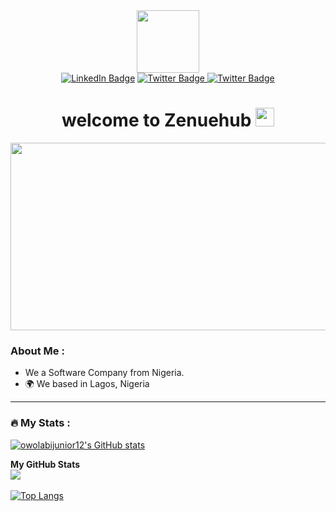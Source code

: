 <div id="header" align="center">
  <img src="https://media.giphy.com/media/M9gbBd9nbDrOTu1Mqx/giphy.gif" width="100"/>
</div>
<div id="badges" align="center">
  <a href="https://www.linkedin.com/in/owolabi-destiny-oluwanifemi-231222265" target="_blank" rel="noreferrer"><img src="https://img.shields.io/badge/LinkedIn-blue?style=for-the-badge&logo=linkedin&logoColor=white" alt="LinkedIn Badge"/></a>
  <a href="https://www.twitter.com/Iboytech123" target="_blank" rel="noreferrer"><img src="https://img.shields.io/badge/Twitter-blue?style=for-the-badge&logo=twitter&logoColor=white" alt="Twitter Badge"/> </a>
  <a href="https://discord.com/users/iboy#3261" target="_blank" rel="noreferrer"><img src="https://img.shields.io/badge/Discord-purple?style=for-the-badge&logo=twitter&logoColor=white" alt="Twitter Badge"/> </a>
</div>
<div align="center">
  <img src="https://komarev.com/ghpvc/?username=Zenuehub&style=flat-square&color=blue"  alt=""/>
</div>

<h1 align="center">
  welcome to Zenuehub 
  <img src="https://media.giphy.com/media/hvRJCLFzcasrR4ia7z/giphy.gif" width="30px"/>
</h1>
<div align="center">
  <img src="https://media.giphy.com/media/dWesBcTLavkZuG35MI/giphy.gif" width="600" height="300"/>
</div>


### About Me :
-  We a Software Company from Nigeria.
- 🌍  We based in Lagos, Nigeria
---


<div>

 

### :fire: My Stats :

<a href="http://www.github.com/Zenuehub"><img src="https://github-readme-stats.vercel.app/api?username=Zenuehub&show_icons=true&hide=&count_private=true&title_color=0891b2&text_color=22c55e&icon_color=0891b2&bg_color=1c1917&hide_border=true&show_icons=true" alt="owolabijunior12's GitHub stats" /></a>

<b>My GitHub Stats</b><br/>
<a href="http://www.github.com/Zenuehub"><img src="https://github-readme-streak-stats.herokuapp.com/?user=Zenuehub&stroke=22c55e&background=1c1917&ring=0891b2&fire=0891b2&currStreakNum=22c55e&currStreakLabel=0891b2&sideNums=22c55e&sideLabels=22c55e&dates=22c55e&hide_border=true" /></a> <br><br>
[![Top Langs](https://github-readme-stats.vercel.app/api/top-langs/?username=Zenuehub&layout=compact&theme=vision-friendly-dark)](https://github.com/anuraghazra/github-readme-stats)
